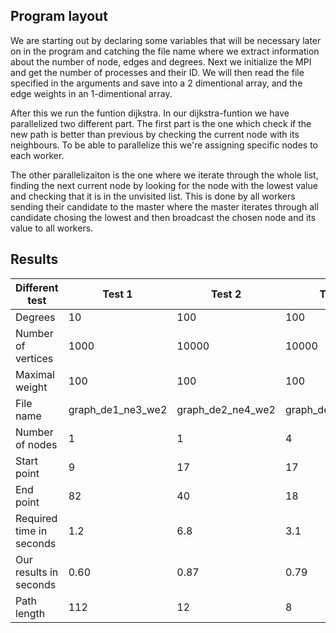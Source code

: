 <h2> Program layout </h2>

We are starting out by declaring some variables that will be necessary later on in the program and catching the file name where we
extract information about the number of node, edges and degrees. Next we initialize the MPI and get the number of processes
and their ID. We will then read the file specified in the arguments and save into a 2 dimentional array, and the edge weights in an 1-dimentional array.

After this we run the funtion dijkstra. In our dijkstra-funtion we have parallelized two different part. The first part is
the one which check if the new path is better than previous by checking the current node with its neighbours. To be able to
parallelize this we're assigning specific nodes to each worker.

The other parallelizaiton is the one where we iterate through the whole list, finding the next current node by looking for
the node with the lowest value and checking that it is in the unvisited list. This is done by all workers sending their
candidate to the master where the master iterates through all candidate chosing the lowest and then broadcast the chosen node
and its value to all workers. 


<h2> Results </h2>

| Different test | Test 1 | Test 2 | Test 3 | Test 4 | Test 5 |
|----|----|----|----|----|----|
| Degrees | 10 | 100 |	100 | 100 | 1000 |
| Number of vertices |	1000 | 10000 | 10000 | 100000 | 100000 |
| Maximal weight | 100 | 100 |	100 | 100 | 1000 |
| File name | graph_de1_ne3_we2 | graph_de2_ne4_we2 | graph_de2_ne4_we2 | graph_de2_ne5_we2 | graph_de3_ne5_we3 |
| Number of nodes  | 1 | 1 | 4 | 10 | 20 |
| Start point |	9 | 17 | 17 | 107 | 4 |
| End point | 82 | 40 |	18 | 0 | 5 |
| Required time in seconds | 1.2 | 6.8 | 3.1 | 98 | 256 |
| Our results in seconds | 0.60 | 0.87 | 0.79 | 6.10 | 25.60 |
| Path length | 112 | 12 | 8 | 18  | 21 |

